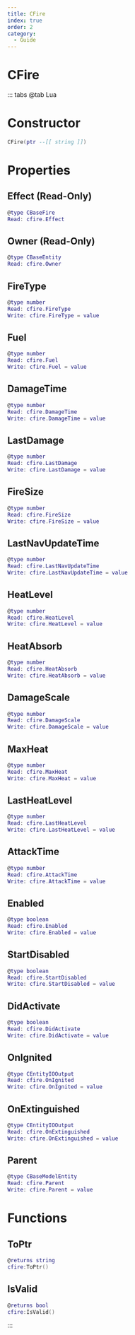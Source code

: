```yaml
---
title: CFire
index: true
order: 2
category:
  - Guide
---
```


# CFire

::: tabs
@tab Lua
# Constructor
```lua
CFire(ptr --[[ string ]])
```
# Properties
## Effect (Read-Only)
```lua
@type CBaseFire
Read: cfire.Effect
```
## Owner (Read-Only)
```lua
@type CBaseEntity
Read: cfire.Owner
```
## FireType 
```lua
@type number
Read: cfire.FireType
Write: cfire.FireType = value
```
## Fuel 
```lua
@type number
Read: cfire.Fuel
Write: cfire.Fuel = value
```
## DamageTime 
```lua
@type number
Read: cfire.DamageTime
Write: cfire.DamageTime = value
```
## LastDamage 
```lua
@type number
Read: cfire.LastDamage
Write: cfire.LastDamage = value
```
## FireSize 
```lua
@type number
Read: cfire.FireSize
Write: cfire.FireSize = value
```
## LastNavUpdateTime 
```lua
@type number
Read: cfire.LastNavUpdateTime
Write: cfire.LastNavUpdateTime = value
```
## HeatLevel 
```lua
@type number
Read: cfire.HeatLevel
Write: cfire.HeatLevel = value
```
## HeatAbsorb 
```lua
@type number
Read: cfire.HeatAbsorb
Write: cfire.HeatAbsorb = value
```
## DamageScale 
```lua
@type number
Read: cfire.DamageScale
Write: cfire.DamageScale = value
```
## MaxHeat 
```lua
@type number
Read: cfire.MaxHeat
Write: cfire.MaxHeat = value
```
## LastHeatLevel 
```lua
@type number
Read: cfire.LastHeatLevel
Write: cfire.LastHeatLevel = value
```
## AttackTime 
```lua
@type number
Read: cfire.AttackTime
Write: cfire.AttackTime = value
```
## Enabled 
```lua
@type boolean
Read: cfire.Enabled
Write: cfire.Enabled = value
```
## StartDisabled 
```lua
@type boolean
Read: cfire.StartDisabled
Write: cfire.StartDisabled = value
```
## DidActivate 
```lua
@type boolean
Read: cfire.DidActivate
Write: cfire.DidActivate = value
```
## OnIgnited 
```lua
@type CEntityIOOutput
Read: cfire.OnIgnited
Write: cfire.OnIgnited = value
```
## OnExtinguished 
```lua
@type CEntityIOOutput
Read: cfire.OnExtinguished
Write: cfire.OnExtinguished = value
```
## Parent 
```lua
@type CBaseModelEntity
Read: cfire.Parent
Write: cfire.Parent = value
```
# Functions
## ToPtr
```lua
@returns string
cfire:ToPtr()
```
## IsValid
```lua
@returns bool
cfire:IsValid()
```

:::